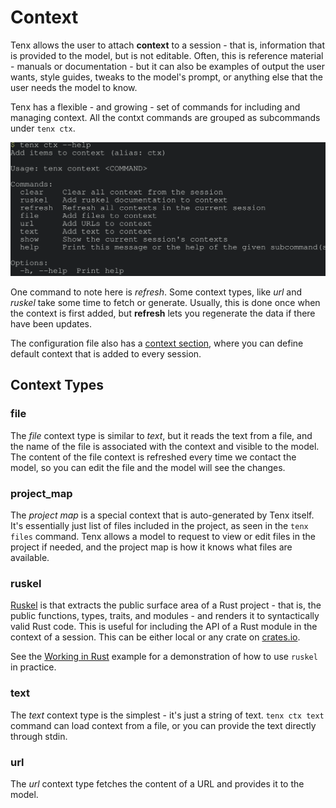 # Context

Tenx allows the user to attach **context** to a session - that is, information
that is provided to the model, but is not editable. Often, this is reference
material - manuals or documentation - but it can also be examples of output the
user wants, style guides, tweaks to the model's prompt, or anything else that
the user needs the model to know.

Tenx has a flexible - and growing - set of commands for including and managing
context. All the contxt commands are grouped as subcommands under `tenx ctx`.

<img src="examples/tenx_ctx.svg"/>

One command to note here is *refresh*. Some context types, like *url* and
*ruskel* take some time to fetch or generate. Usually, this is done once when
the context is first added, but **refresh** lets you regenerate the data if
there have been updates.

The configuration file also has a [context section](./config-context.md), where
you can define default context that is added to every session. 


## Context Types

### file

The *file* context type is similar to *text*, but it reads the text from a
file, and the name of the file is associated with the context and visible to
the model. The content of the file context is refreshed every time we contact
the model, so you can edit the file and the model will see the changes.


### project_map

The *project map* is a special context that is auto-generated by Tenx itself.
It's essentially just list of files included in the project, as seen in the
`tenx files` command. Tenx allows a model to request to view or edit files in
the project if needed, and the project map is how it knows what files are
available.

### ruskel

[Ruskel](https://github.com/cortesi/ruskel) is that extracts the public surface
area of a Rust project - that is, the public functions, types, traits, and
modules - and renders it to syntactically valid Rust code. This is useful for
including the API of a Rust module in the context of a session. This can be
either local or any crate on [crates.io](https://crates.io).

See the [Working in Rust](./rust.md) example for a demonstration of how to use
`ruskel` in practice.

### text

The *text* context type is the simplest - it's just a string of text. `tenx ctx
text` command can load context from a file, or you can provide the text
directly through stdin.

### url

The *url* context type fetches the content of a URL and provides it to the model.

